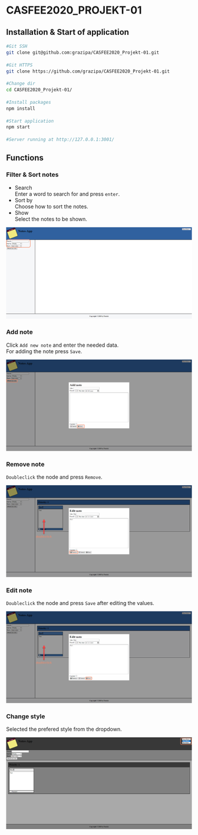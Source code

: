 # CASFEE2020_PROJEKT-01
## Installation & Start of application
```bash
#Git SSH
git clone git@github.com:grazipa/CASFEE2020_Projekt-01.git

#Git HTTPS
git clone https://github.com/grazipa/CASFEE2020_Projekt-01.git

#Change dir
cd CASFEE2020_Projekt-01/

#Install packages
npm install

#Start application
npm start

#Server running at http://127.0.0.1:3001/
```

## Functions
### Filter & Sort notes
* Search \
Enter a word to search for and press `enter`.
* Sort by \
Choose how to sort the notes.
* Show \
Select the notes to be shown.

![Filter & Sort notes](.images/filter.png)

### Add note
Click `Add new note` and enter the needed data. \
For adding the note press `Save`.

![Filter & Sort notes](.images/add_note.png)

### Remove note
`Doubleclick` the node and press `Remove`.

![Filter & Sort notes](.images/remove_note.png)

### Edit note
`Doubleclick` the node and press `Save` after editing the values.

![Filter & Sort notes](.images/edit_note.png)

### Change style
Selected the prefered style from the dropdown.

![Filter & Sort notes](.images/style.png)
